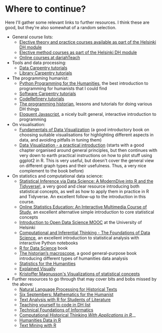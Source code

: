 # Where to continue?

Here I'll gather some relevant links to further resources. I think these are good, but they're also somewhat of a random selection.

* General course lists:
  * [Elective theory and practice courses available as part of the Helsinki DH module](https://www.helsinki.fi/en/helsinki-centre-for-digital-humanities/teaching#section-44332)
  * [Elective method courses as part of the Helsinki DH module](https://www.helsinki.fi/en/helsinki-centre-for-digital-humanities/teaching#section-44333)
  * [Online courses at dariahTeach](https://teach.dariah.eu/course/index.php)
* Tools and data processing:
  * [Data Carpentry tutorials](https://datacarpentry.org/lessons/#social-science-curriculum)
  * [Library Carpentry tutorials](https://librarycarpentry.org/lessons/)
* The programming humanist:
  * [Python Programming for the Humanities](http://fbkarsdorp.github.io/python-course/), the best introduction to programming for humanists that I could find
  * [Software Carpentry tutorials](https://software-carpentry.org/lessons/)
  * [CodeRefinery tutorials](https://coderefinery.org/lessons/)
  * [The programming historian](http://programminghistorian.org), lessons and tutorials for doing various DH things
  * [Eloquent Javascript](http://eloquentjavascript.net), a nicely built general, interactive introduction to programming
* On visualisation:
  * [Fundamentals of Data Visualization](http://serialmentor.com/dataviz/index.html) (a good introductory book on choosing suitable visualisations for highlighting different aspects in data, and avoiding pitfalls in tuning them)
  * [Data Visualization - a practical introduction](http://socviz.co) (starts with a good chapter organised around general principles, but then continues with very down to earth practical instructions on how to plot stuff using ggplot2 in R. This is very useful, but doesn't cover the general view on different graph types and their usefulness. Thus, a very nice complement to the book before)
* On statistics and computational data science:
  * [Statistical Inference via Data Science: A ModernDive into R and the Tidyverse!](https://moderndive.com/index.html), a very good and clear resource introducing both statistical concepts, as well as how to apply them in practice in R and Tidyverse. An excellent follow-up to the introduction in this course.
  * [Online Statistics Education: An Interactive Multimedia Course of Study](https://onlinestatbook.com), an excellent alternative simple introduction to core statistical concepts
  * [Introduction to Open Data Science MOOC](https://mooc.helsinki.fi/course/view.php?id=158) at the University of Helsinki&#x20;
  * [Computational and Inferential Thinking - The Foundations of Data Science](https://www.inferentialthinking.com), an excellent introduction to statistical analysis with interactive Python notebooks
  * [R for Data Science](https://r4ds.had.co.nz) book
  * [The historian’s macroscope](http://www.themacroscope.org/?page\_id=584), a good general-purpose book introducing different types of humanities data analysis
  * [Statistics for the Humanities](http://www.statisticsforhumanities.net/book/wp-content/uploads/2014/07/StatisticsforHumanities%205Sept14.pdf)
  * [Explained Visually](http://setosa.io/ev/)
  * [Kristoffer Magnusson's Visualizations of statistical concepts](https://rpsychologist.com/viz/)
* Further resources to go through that may cover bits and bobs missed by the above:
  * [Natural Language Processing for Historical Texts](http://nlphist.hypotheses.org)
  * [Six Septembers: Mathematics for the Humanist](https://doi.org/10.13014/K2D21VHX)
  * [Text Analysis with R for Students of Literature](http://www.matthewjockers.net/text-analysis-with-r-for-students-of-literature/)
  * [Teaching yourself to code in DH list](http://scottbot.net/teaching-yourself-to-code-in-dh/)
  * [Technical Foundations of Informatics](https://info201.github.io/index.html)
  * [Computational Historical Thinking _With Applications in R_](http://dh-r.lincolnmullen.com)__
  * [Humanities Data in R](http://humanitiesdata.org)
  * [Text Mining with R](http://tidytextmining.com)
